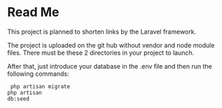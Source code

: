 # Read Me
This project is planned to shorten links by the Laravel framework.

The project is uploaded on the git hub without vendor and node module files. There must be these 2 directories in your project to launch.

After that, just introduce your database in the .env file and then run the following commands:

<code> php artisan migrate </code>
<br>
<code>php artisan db:seed</code>
